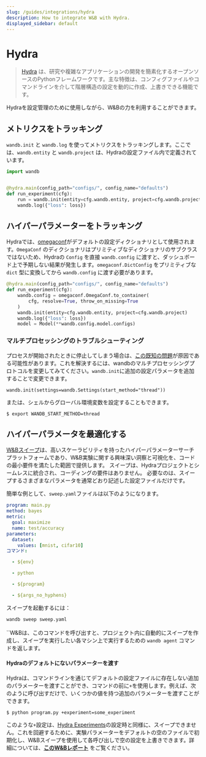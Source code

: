 ```yaml
---
slug: /guides/integrations/hydra
description: How to integrate W&B with Hydra.
displayed_sidebar: default
---
```


# Hydra

> [Hydra](https://hydra.cc) は、研究や複雑なアプリケーションの開発を簡素化するオープンソースのPythonフレームワークです。主な特徴は、コンフィグファイルやコマンドラインを介して階層構造の設定を動的に作成、上書きできる機能です。

Hydraを設定管理のために使用しながら、W&Bの力を利用することができます。

## メトリクスをトラッキング

`wandb.init` と `wandb.log` を使ってメトリクスをトラッキングします。ここでは、`wandb.entity` と `wandb.project` は、Hydraの設定ファイル内で定義されています。

```python
import wandb


@hydra.main(config_path="configs/", config_name="defaults")
def run_experiment(cfg):
    run = wandb.init(entity=cfg.wandb.entity, project=cfg.wandb.project)
    wandb.log({"loss": loss})
```

## ハイパーパラメーターをトラッキング

Hydraでは、[omegaconf](https://omegaconf.readthedocs.io/en/2.1\_branch/)がデフォルトの設定ディクショナリとして使用されます。`OmegaConf` のディクショナリはプリミティブなディクショナリのサブクラスではないため、Hydraの `Config` を直接 `wandb.config` に渡すと、ダッシュボード上で予期しない結果が発生します。`omegaconf.DictConfig` をプリミティブな `dict` 型に変換してから `wandb.config` に渡す必要があります。

```python
@hydra.main(config_path="configs/", config_name="defaults")
def run_experiment(cfg):
    wandb.config = omegaconf.OmegaConf.to_container(
        cfg, resolve=True, throw_on_missing=True
    )
    wandb.init(entity=cfg.wandb.entity, project=cfg.wandb.project)
    wandb.log({"loss": loss})
    model = Model(**wandb.config.model.configs)
```
### マルチプロセッシングのトラブルシューティング

プロセスが開始されたときに停止してしまう場合は、[この既知の問題](../../track/log/distributed-training.md)が原因である可能性があります。これを解決するには、wandbのマルチプロセッシングプロトコルを変更してみてください。`wandb.init`に追加の設定パラメータを追加することで変更できます。

```
wandb.init(settings=wandb.Settings(start_method="thread"))
```

または、シェルからグローバル環境変数を設定することもできます。

```
$ export WANDB_START_METHOD=thread
```

## ハイパーパラメータを最適化する

[W&Bスイープ](../../sweeps/intro.md)は、高いスケーラビリティを持ったハイパーパラメーターサーチプラットフォームであり、W&B実験に関する興味深い洞察と可視化を、コードの最小要件を満たした範囲で提供します。 スイープは、Hydraプロジェクトとシームレスに統合され、コーディングの要件はありません。 必要なのは、スイープするさまざまなパラメータを通常どおり記述した設定ファイルだけです。

簡単な例として、`sweep.yaml`ファイルは以下のようになります。

```yaml
program: main.py
method: bayes
metric:
  goal: maximize
  name: test/accuracy
parameters:
  dataset:
    values: [mnist, cifar10]
コマンド:

  - ${env}

  - python

  - ${program}

  - ${args_no_hyphens}

```

スイープを起動するには：

`wandb sweep sweep.yaml`\
\
``W&Bは、このコマンドを呼び出すと、プロジェクト内に自動的にスイープを作成し、スイープを実行したい各マシン上で実行するための `wandb agent` コマンドを返します。

#### Hydraのデフォルトにないパラメーターを渡す <a href="#pitfall-3-sweep-passing-parameters-not-present-in-defaults" id="pitfall-3-sweep-passing-parameters-not-present-in-defaults"></a>

Hydraは、コマンドラインを通じてデフォルトの設定ファイルに存在しない追加のパラメーターを渡すことができ、コマンドの前に`+`を使用します。例えば、次のように呼び出すだけで、いくつかの値を持つ追加のパラメーターを渡すことができます。

```
$ python program.py +experiment=some_experiment
```

このような`+`設定は、[Hydra Experiments](https://hydra.cc/docs/patterns/configuring\_experiments/)の設定時と同様に、スイープできません。これを回避するために、実験パラメーターをデフォルトの空のファイルで初期化し、W&Bスイープを使用して各呼び出しで空の設定を上書きできます。詳細については、[**このW&Bレポート**](http://wandb.me/hydra) をご覧ください。